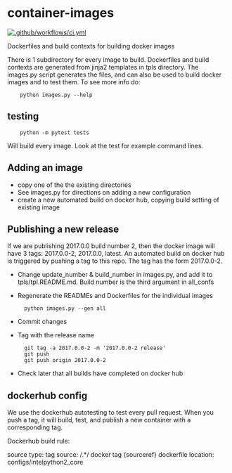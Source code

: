 # container-images

[![.github/workflows/ci.yml](https://github.com/IntelPython/container-images/actions/workflows/ci.yml/badge.svg)](https://github.com/IntelPython/container-images/actions/workflows/ci.yml)

Dockerfiles and build contexts for building docker images

There is 1 subdirectory for every image to build. Dockerfiles and build
contexts are generated from jinja2 templates in tpls directory. The images.py
script generates the files, and can also be used to build docker images and to
test them. To see more info do:

        python images.py --help

## testing

        python -m pytest tests

Will build every image. Look at the test for example command lines.

## Adding an image

* copy one of the the existing directories
* See images.py for directions on adding a new configuration
* create a new automated build on docker hub, copying build setting of existing image

## Publishing a new release

If we are publishing 2017.0.0 build number 2, then the docker image will have 3
tags: 2017.0.0-2, 2017.0.0, latest. An automated build on docker hub is
triggered by pushing a tag to this repo. The tag has the form 2017.0.0-2.

* Change update_number & build_number in images.py, and add it to tpls/tpl.README.md. Build number is the third argument in all_confs
* Regenerate the READMEs and Dockerfiles for the individual images

        python images.py --gen all

* Commit changes
* Tag with the release name

        git tag -a 2017.0.0-2 -m '2017.0.0-2 release'
        git push
        git push origin 2017.0.0-2

* Check later that all builds have completed on docker hub

## dockerhub config

We use the dockerhub autotesting to test every pull request. When you
push a tag, it will build, test, and publish a new container with a
corresponding tag.

Dockerhub build rule:

source type: tag
source: /.*/
docker tag {sourceref}
dockerfile location: configs/intelpython2_core
